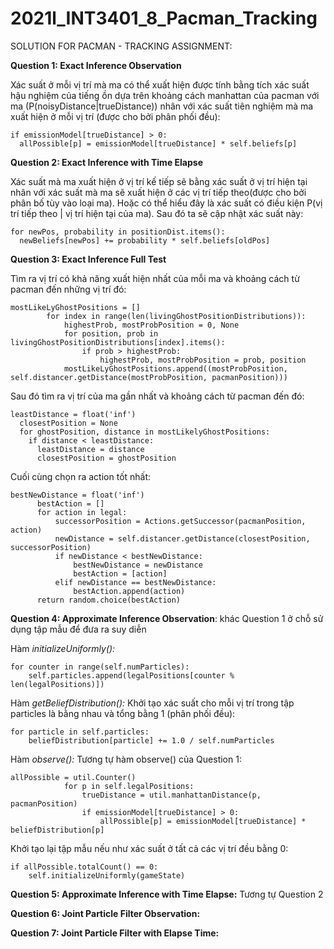 # 2021l_INT3401_8_Pacman_Tracking
SOLUTION FOR PACMAN - TRACKING ASSIGNMENT:

**Question 1: Exact Inference Observation**

Xác suất ở mỗi vị trí mà ma có thể xuất hiện được tính bằng tích xác suất hậu nghiệm của tiếng ồn dựa trên khoảng cách manhattan của pacman với ma (P(noisyDistance|trueDistance)) nhân với xác suất tiên nghiệm mà ma xuất hiện ở mỗi vị trí (được cho bởi phân phối đều):

    if emissionModel[trueDistance] > 0:
      allPossible[p] = emissionModel[trueDistance] * self.beliefs[p]
                                                  
**Question 2: Exact Inference with Time Elapse**

Xác suất mà ma xuất hiện ở vị trí kế tiếp sẽ bằng xác suất ở vị trí hiện tại nhân với xác suất mà ma sẽ xuất hiện ở các vị trí tiếp theo(được cho bởi phân bố tùy vào loại ma). Hoặc có thể hiểu đây là xác suất có điều kiện P(vị trí tiếp theo | vị trí hiện tại của ma). Sau đó ta sẽ cập nhật xác suất này:

    for newPos, probability in positionDist.items():
      newBeliefs[newPos] += probability * self.beliefs[oldPos]
                                                                                                        
**Question 3: Exact Inference Full Test**

Tìm ra vị trí có khả năng xuất hiện nhất của mỗi ma và khoảng cách từ pacman đến những vị trí đó:

    mostLikeLyGhostPositions = []
            for index in range(len(livingGhostPositionDistributions)):
                highestProb, mostProbPosition = 0, None
                for position, prob in livingGhostPositionDistributions[index].items():
                    if prob > highestProb:
                        highestProb, mostProbPosition = prob, position
                mostLikeLyGhostPositions.append((mostProbPosition, self.distancer.getDistance(mostProbPosition, pacmanPosition)))
                                                      
 Sau đó tìm ra vị trí của ma gần nhất và khoảng cách từ pacman đến đó:
 
    leastDistance = float('inf')
      closestPosition = None
      for ghostPosition, distance in mostLikelyGhostPositions:
        if distance < leastDistance:
          leastDistance = distance
          closestPosition = ghostPosition
                                                          
 Cuối cùng chọn ra action tốt nhất:
 
    bestNewDistance = float('inf')
          bestAction = []
          for action in legal:
              successorPosition = Actions.getSuccessor(pacmanPosition, action)
              newDistance = self.distancer.getDistance(closestPosition, successorPosition)
              if newDistance < bestNewDistance:
                  bestNewDistance = newDistance
                  bestAction = [action]
              elif newDistance == bestNewDistance:
                  bestAction.append(action)
          return random.choice(bestAction)
          
**Question 4: Approximate Inference Observation**: khác Question 1 ở chỗ sử dụng tập mẫu để đưa ra suy diễn

Hàm *initializeUniformly():* 

	for counter in range(self.numParticles):
		self.particles.append(legalPositions[counter % len(legalPositions)])

Hàm *getBeliefDistribution():* Khởi tạo xác suất cho mỗi vị trí trong tập particles là bằng nhau và tổng bằng 1 (phân phối đều):

    for particle in self.particles:
        beliefDistribution[particle] += 1.0 / self.numParticles

Hàm *observe():* Tương tự hàm observe() của Question 1:

    allPossible = util.Counter()
                for p in self.legalPositions:
                    trueDistance = util.manhattanDistance(p, pacmanPosition)
                    if emissionModel[trueDistance] > 0:
                        allPossible[p] = emissionModel[trueDistance] * beliefDistribution[p]
                                                        
Khởi tạo lại tập mẫu nếu như xác suất ở tất cả các vị trí đều bằng 0:

    if allPossible.totalCount() == 0:
        self.initializeUniformly(gameState)

**Question 5: Approximate Inference with Time Elapse:** Tương tự Question 2

**Question 6: Joint Particle Filter Observation:**

**Question 7: Joint Particle Filter with Elapse Time:**
                                                  
